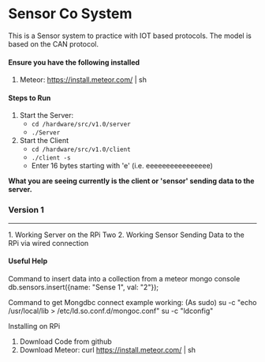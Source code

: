 # Sensor Co System
This is a Sensor system to practice with IOT based protocols. The model is based on the CAN protocol.

#### Ensure you have the following installed
1. Meteor: https://install.meteor.com/ | sh


#### Steps to Run 
1. Start the Server: 
	* `cd /hardware/src/v1.0/server`
	* `./Server`
2. Start the Client
	* `cd /hardware/src/v1.0/client`
	* `./client -s`
	*  Enter 16 bytes starting with 'e' (i.e. eeeeeeeeeeeeeeee)


**What you are seeing currently is the client or 'sensor' sending data to the server.**


### Version 1
<hr>
1. Working Server on the RPi Two
2. Working Sensor Sending Data to the RPi via wired connection

#### Useful Help

Command to insert data into a collection from a meteor mongo console
db.sensors.insert({name: "Sense 1", val: "2"});

Command to get Mongdbc connect example working: (As sudo)
su -c "echo /usr/local/lib > /etc/ld.so.conf.d/mongoc.conf"
su -c "ldconfig"

Installing on RPi

1. Download Code from github
2. Download Meteor: curl https://install.meteor.com/ | sh